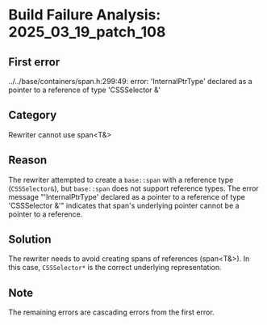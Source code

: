 # Build Failure Analysis: 2025_03_19_patch_108

## First error

../../base/containers/span.h:299:49: error: 'InternalPtrType' declared as a pointer to a reference of type 'CSSSelector &'

## Category
Rewriter cannot use span<T&>

## Reason
The rewriter attempted to create a `base::span` with a reference type (`CSSSelector&`), but `base::span` does not support reference types. The error message "'InternalPtrType' declared as a pointer to a reference of type 'CSSSelector &'" indicates that span's underlying pointer cannot be a pointer to a reference.

## Solution
The rewriter needs to avoid creating spans of references (span<T&>). In this case, `CSSSelector*` is the correct underlying representation.

## Note
The remaining errors are cascading errors from the first error.